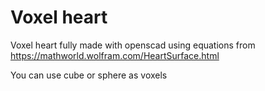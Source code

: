 # Voxel heart
Voxel heart fully made with openscad using equations from https://mathworld.wolfram.com/HeartSurface.html

You can use cube or sphere as voxels
